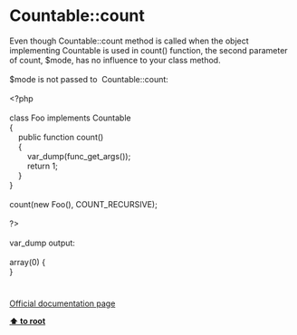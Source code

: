 # Countable::count




<div class="phpcode"><span class="html">
Even though Countable::count method is called when the object implementing Countable is used in count() function, the second parameter of count, $mode, has no influence to your class method. <br><br>$mode is not passed to&#xA0; Countable::count:<br><br><span class="default">&lt;?php<br><br></span><span class="keyword">class </span><span class="default">Foo </span><span class="keyword">implements </span><span class="default">Countable<br></span><span class="keyword">{<br>&#xA0; &#xA0; public function </span><span class="default">count</span><span class="keyword">()<br>&#xA0; &#xA0; {<br>&#xA0; &#xA0; &#xA0; &#xA0; </span><span class="default">var_dump</span><span class="keyword">(</span><span class="default">func_get_args</span><span class="keyword">());<br>&#xA0; &#xA0; &#xA0; &#xA0; return </span><span class="default">1</span><span class="keyword">;<br>&#xA0; &#xA0; }<br>}<br><br></span><span class="default">count</span><span class="keyword">(new </span><span class="default">Foo</span><span class="keyword">(), </span><span class="default">COUNT_RECURSIVE</span><span class="keyword">);<br><br></span><span class="default">?&gt;<br></span><br>var_dump output:<br><br>array(0) {<br>}</span>
</div>
  

#

[Official documentation page](https://www.php.net/manual/en/countable.count.php)

**[⬆ to root](/)**